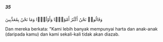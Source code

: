 ##### 35

<span class="ayah">وَقَالُوا۟ نَحْنُ أَكْثَرُ أَمْوَٰلًۭا وَأَوْلَٰدًۭا وَمَا نَحْنُ بِمُعَذَّبِينَ</span>

<span class="ayah_translation">Dan mereka berkata: "Kami lebih banyak mempunyai harta dan anak-anak (daripada kamu) dan kami sekali-kali tidak akan diazab.</span>
